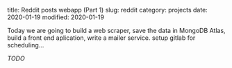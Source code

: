 title: Reddit posts webapp (Part 1)
slug: reddit
category: projects
date: 2020-01-19
modified: 2020-01-19


Today we are going to build a web scraper, save the data in MongoDB Atlas, build a front end aplication, write a mailer service. setup gitlab for scheduling...

*TODO*